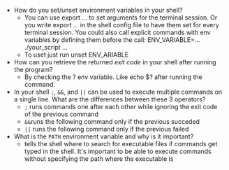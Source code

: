 - How do you set/unset environment variables in your shell?
    - You can use export ... to set arguments for the terminal session.
    Or you write export ... in the shell config file to have them set for every terminal session.
    You could also call explicit commands with env variables by defining them before the call: ENV_VARIABLE=... ./your_script ...
    - To uset just run unset ENV_ARIABLE
- How can you retrieve the returned *exit code* in your shell after running the program?
    - By checking the ? env variable. Like echo $? after running the command.
- In your shell `;`, `&&`, and `||` can be used to execute multiple commands on a single line. What are the differences between these 3 operators?
    - `;` runs commands one after each other while ignoring the exit code of the previous command
    - `&&`runs the following command only if the previous succeded
    - `||` runs the following command only if the previous failed
- What is the `PATH` environment variable and why is it important?
    - tells the shell where to search for executable files if commands get typed in the shell. It's important to be able to execute commands without specifying the path where the executable is